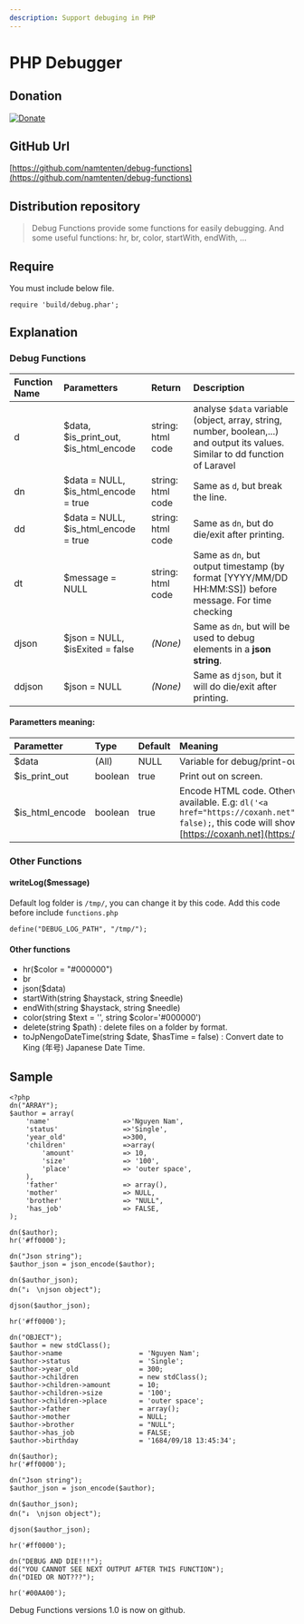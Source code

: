 ```yaml
---
description: Support debuging in PHP
---
```


# PHP Debugger

## Donation

[![Donate](https://camo.githubusercontent.com/2bfa6102e99ff9a137185897b0a566aa0977a4790348c462e6951829e787af8f/68747470733a2f2f696d672e736869656c64732e696f2f62616467652f446f6e6174652d50617950616c2d677265656e2e737667)](https://www.paypal.me/rakujin)

## GitHub Url

[https://github.com/namtenten/debug-functions](https://github.com/namtenten/debug-functions)

## Distribution repository



> Debug Functions provide some functions for easily debugging. And some useful functions: hr, br, color, startWith, endWith, ...

## Require

You must include below file.

```text
require 'build/debug.phar';
```

## Explanation

### Debug Functions

| Function Name | Parametters | Return | Description |
| :--- | :--- | :--- | :--- |
| d | $data, $is\_print\_out, $is\_html\_encode | string: html code | analyse `$data` variable \(object, array, string, number, boolean,...\) and output its values. Similar to dd function of Laravel |
| dn | $data = NULL, $is\_html\_encode = true | string: html code | Same as `d`, but break the line. |
| dd | $data = NULL, $is\_html\_encode = true | string: html code | Same as `dn`, but do die/exit after printing. |
| dt | $message = NULL | string: html code | Same as `dn`, but output timestamp \(by format \[YYYY/MM/DD HH:MM:SS\]\) before message. For time checking |
| djson | $json = NULL, $isExited = false | _\(None\)_ | Same as `dn`, but will be used to debug elements in a **json string**. |
| ddjson | $json = NULL | _\(None\)_ | Same as `djson`, but it will do die/exit after printing. |

#### **Parametters meaning:**

| Parametter | Type | Default | Meaning |
| :--- | :--- | :--- | :--- |
| $data | \(All\) | NULL | Variable for debug/print-out on screen. |
| $is\_print\_out | boolean | true | Print out on screen. |
| $is\_html\_encode | boolean | true | Encode HTML code. Otherwise HTML code will available. E.g: `dl('<a href="https://coxanh.net">https://coxanh.net</a>', false);`, this code will show a link like this [https://coxanh.net](https://coxanh.net/) |

### Other Functions

#### **writeLog\($message\)**

Default log folder is `/tmp/`, you can change it by this code. Add this code before include `functions.php`

```text
define("DEBUG_LOG_PATH", "/tmp/");
```

#### **Other functions**

* hr\($color = "\#000000"\)
* br
* json\($data\)
* startWith\(string $haystack, string $needle\)
* endWith\(string $haystack, string $needle\)
* color\(string $text = '', string $color='\#000000'\)
* delete\(string $path\) : delete files on a folder by format.
* toJpNengoDateTime\(string $date, $hasTime = false\) : Convert date to King \(年号\) Japanese Date Time.

## Sample

```text
<?php
dn("ARRAY");
$author = array(
    'name'                  =>'Nguyen Nam',
    'status'                =>'Single',
    'year_old'              =>300,
    'children'              =>array(
        'amount'            => 10,
        'size'              => '100',
        'place'             => 'outer space',
    ),
    'father'                => array(),
    'mother'                => NULL,
    'brother'               => "NULL",
    'has_job'               => FALSE,
);

dn($author);
hr('#ff0000');

dn("Json string");
$author_json = json_encode($author);

dn($author_json);
dn("↓　\njson object");

djson($author_json);

hr('#ff0000');

dn("OBJECT");
$author = new stdClass();
$author->name                   = 'Nguyen Nam';
$author->status                 = 'Single';
$author->year_old               = 300;
$author->children               = new stdClass();
$author->children->amount       = 10;
$author->children->size         = '100';
$author->children->place        = 'outer space';
$author->father                 = array();
$author->mother                 = NULL;
$author->brother                = "NULL";
$author->has_job                = FALSE;
$author->birthday               = '1684/09/18 13:45:34';

dn($author);
hr('#ff0000');

dn("Json string");
$author_json = json_encode($author);

dn($author_json);
dn("↓　\njson object");

djson($author_json);

hr('#ff0000');

dn("DEBUG AND DIE!!!");
dd("YOU CANNOT SEE NEXT OUTPUT AFTER THIS FUNCTION");
dn("DIED OR NOT???");

hr('#00AA00');
```

Debug Functions versions 1.0 is now on github.

